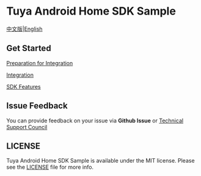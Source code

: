 Tuya Android Home SDK Sample
========================
[中文版](README_zh.md)|[English](README.md)

Get Started
------------------------

[Preparation for Integration](https://developer.tuya.com/en/docs/app-development/android-app-sdk/preparation?id=Ka7mqlxh7vgi9)

[Integration](https://developer.tuya.com/en/docs/app-development/android-app-sdk/integration/integrated?id=Ka69nt96cw0uj)

[SDK Features](https://developer.tuya.com/en/docs/app-development/android-app-sdk/featureoverview?id=Ka69nt97vtsfu)

Issue Feedback
------------------------

You can provide feedback on your issue via **Github Issue** or [Technical Support Council](https://service.console.tuya.com)

LICENSE
------------------------
Tuya Android Home SDK Sample is available under the MIT license. Please see the [LICENSE](LICENSE.txt) file for more info.
